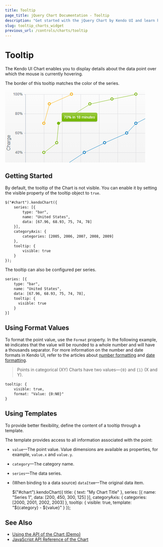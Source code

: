 ```yaml
---
title: Tooltip
page_title: jQuery Chart Documentation - Tooltip
description: "Get started with the jQuery Chart by Kendo UI and learn how to configure its tooltip, make it visible, and set its properties depending on your preferences."
slug: tooltip_charts_widget
previous_url: /controls/charts/tooltip
---
```


# Tooltip

The Kendo UI Chart enables you to display details about the data point over which the mouse is currently hovering.

The border of this tooltip matches the color of the series.

![Kendo UI for jQuery The Chart tooltip](../chart-tooltip.png)

## Getting Started

By default, the tooltip of the Chart is not visible. You can enable it by setting the visible property of the tooltip object to `true`.

    $("#chart").kendoChart({
        series: [{
            type: "bar",
            name: "United States",
            data: [67.96, 68.93, 75, 74, 78]
        }],
        categoryAxis: {
            categories: [2005, 2006, 2007, 2008, 2009]
        },
        tooltip: {
            visible: true
        }
    });

The tooltip can also be configured per series.

    series: [{
        type: "bar",
        name: "United States",
        data: [67.96, 68.93, 75, 74, 78],
        tooltip: {
          visible: true
        }
    }]

## Using Format Values

To format the point value, use the `Format` property. In the following example, `N0` indicates that the value will be rounded to a whole number and will have a thousands separator. For more information on the number and date formats in Kendo UI, refer to the articles about [number formatting](/framework/globalization/numberformatting) and [date formatting](/framework/globalization/dateformatting).

> Points in categorical (XY) Charts have two values&mdash;`{0}` and `{1}` (X and Y).

    tooltip: {
        visible: true,
        format: "Value: {0:N0}"
    }

## Using Templates

To provide better flexibility, define the content of a tooltip through a template.

The template provides access to all information associated with the point:

* `value`&mdash;The point value. Value dimensions are available as properties, for example, `value.x` and `value.y`.
* `category`&mdash;The category name.
* `series`&mdash;The data series.
* (When binding to a data source) `dataItem`&mdash;The original data item.

    $("#chart").kendoChart({
         title: {
             text: "My Chart Title"
         },
         series: [{
             name: "Series 1",
             data: [200, 450, 300, 125]
         }],
         categoryAxis: {
             categories: [2000, 2001, 2002, 2003]
         },
         tooltip: {
             visible: true,
             template: "${category} - ${value}"
         }
    });

## See Also

* [Using the API of the Chart (Demo)](https://demos.telerik.com/kendo-ui/chart-api/index)
* [JavaScript API Reference of the Chart](/api/javascript/dataviz/ui/chart)
